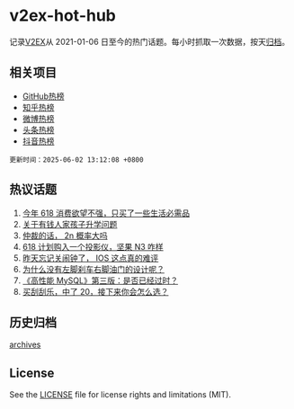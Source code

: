 # v2ex-hot-hub

 记录[V2EX](https://www.v2ex.com/)从 2021-01-06 日至今的热门话题。每小时抓取一次数据，按天[归档](archives)。
 
 ## 相关项目

- [GitHub热榜](https://github.com/snaildev/github-hot-hub)
- [知乎热榜](https://github.com/snaildev/zhihu-hot-hub)
- [微博热榜](https://github.com/snaildev/weibo-hot-hub)
- [头条热榜](https://github.com/snaildev/toutiao-hot-hub)
- [抖音热榜](https://github.com/snaildev/douyin-hot-hub)


 `更新时间：2025-06-02 13:12:08 +0800`

## 热议话题

1. [今年 618 消费欲望不强，只买了一些生活必需品](https://www.v2ex.com/t/1135708)
1. [关于有钱人家孩子升学问题](https://www.v2ex.com/t/1135751)
1. [仲裁的话， 2n 概率大吗](https://www.v2ex.com/t/1135704)
1. [618 计划购入一个投影仪，坚果 N3 咋样](https://www.v2ex.com/t/1135731)
1. [昨天忘记关闹钟了， IOS 这点真的难评](https://www.v2ex.com/t/1135788)
1. [为什么没有左脚刹车右脚油门的设计呢？](https://www.v2ex.com/t/1135739)
1. [《高性能 MySQL》第三版：是否已经过时？](https://www.v2ex.com/t/1135741)
1. [买刮刮乐，中了 20，接下来你会怎么选？](https://www.v2ex.com/t/1135800)

## 历史归档

[archives](archives)

## License

See the [LICENSE](LICENSE) file for license rights and limitations (MIT).

